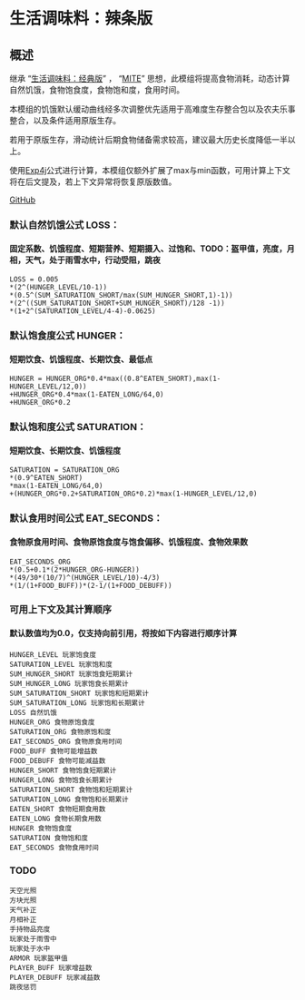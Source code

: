 # 生活调味料：辣条版
## 概述
继承
“[生活调味料：经典版](https://www.curseforge.com/minecraft/mc-mods/the-spice-of-life)” ，
“[MITE](https://www.minecraftforum.net/forums/mapping-and-modding-java-edition/minecraft-mods/1294284-minecraft-is-too-easy-mite-mod)”
思想，此模组将提高食物消耗，动态计算自然饥饿，食物饱食度，食物饱和度，食用时间。

本模组的饥饿默认缓动曲线经多次调整优先适用于高难度生存整合包以及农夫乐事整合，以及条件适用原版生存。

若用于原版生存，滑动统计后期食物储备需求较高，建议最大历史长度降低一半以上。

使用[Exp4j](https://www.objecthunter.net/exp4j/)公式进行计算，本模组仅额外扩展了max与min函数，可用计算上下文将在后文提及，若上下文异常将恢复原版数值。

 [GitHub]()

### 默认自然饥饿公式 LOSS：
#### 固定系数、饥饿程度、短期营养、短期摄入、过饱和、TODO：盔甲值，亮度，月相，天气，处于雨雪水中，行动受阻，跳夜
```text
LOSS = 0.005
*(2^(HUNGER_LEVEL/10-1))
*(0.5^(SUM_SATURATION_SHORT/max(SUM_HUNGER_SHORT,1)-1))
*(2^((SUM_SATURATION_SHORT+SUM_HUNGER_SHORT)/128 -1))
*(1+2^(SATURATION_LEVEL/4-4)-0.0625)
```
### 默认饱食度公式 HUNGER：
#### 短期饮食、饥饿程度、长期饮食、最低点
```text
HUNGER = HUNGER_ORG*0.4*max((0.8^EATEN_SHORT),max(1-HUNGER_LEVEL/12,0))
+HUNGER_ORG*0.4*max(1-EATEN_LONG/64,0)
+HUNGER_ORG*0.2
```
### 默认饱和度公式 SATURATION：
#### 短期饮食、长期饮食、饥饿程度
```text
SATURATION = SATURATION_ORG
*(0.9^EATEN_SHORT)
*max(1-EATEN_LONG/64,0)
+(HUNGER_ORG*0.2+SATURATION_ORG*0.2)*max(1-HUNGER_LEVEL/12,0)
```
### 默认食用时间公式 EAT_SECONDS：
#### 食物原食用时间、食物原饱食度与饱食偏移、饥饿程度、食物效果数
```text
EAT_SECONDS_ORG
*(0.5+0.1*(2*HUNGER_ORG-HUNGER))
*(49/30*(10/7)^(HUNGER_LEVEL/10)-4/3)
*(1/(1+FOOD_BUFF))*(2-1/(1+FOOD_DEBUFF))
```
### 可用上下文及其计算顺序
#### 默认数值均为0.0，仅支持向前引用，将按如下内容进行顺序计算
```text
HUNGER_LEVEL 玩家饱食度
SATURATION_LEVEL 玩家饱和度
SUM_HUNGER_SHORT 玩家饱食短期累计
SUM_HUNGER_LONG 玩家饱食长期累计
SUM_SATURATION_SHORT 玩家饱和短期累计
SUM_SATURATION_LONG 玩家饱和长期累计
LOSS 自然饥饿
HUNGER_ORG 食物原饱食度
SATURATION_ORG 食物原饱和度
EAT_SECONDS_ORG 食物原食用时间
FOOD_BUFF 食物可能增益数
FOOD_DEBUFF 食物可能减益数
HUNGER_SHORT 食物饱食短期累计
HUNGER_LONG 食物饱食长期累计
SATURATION_SHORT 食物饱和短期累计
SATURATION_LONG 食物饱和长期累计
EATEN_SHORT 食物短期食用数
EATEN_LONG 食物长期食用数
HUNGER 食物饱食度
SATURATION 食物饱和度
EAT_SECONDS 食物食用时间
```
### TODO
```text
天空光照
方块光照
天气补正
月相补正
手持物品亮度
玩家处于雨雪中
玩家处于水中
ARMOR 玩家盔甲值
PLAYER_BUFF 玩家增益数
PLAYER_DEBUFF 玩家减益数
跳夜惩罚
```